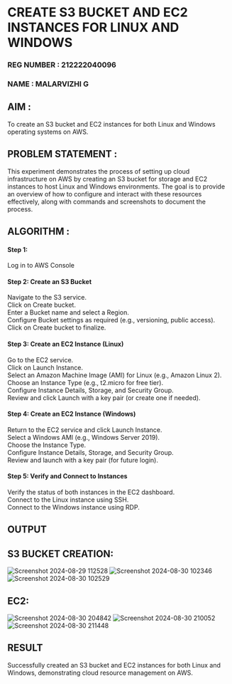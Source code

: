  # CREATE S3 BUCKET AND EC2 INSTANCES FOR LINUX AND WINDOWS

### REG NUMBER : 212222040096
### NAME : MALARVIZHI G

## AIM :
To create an S3 bucket and EC2 instances for both Linux and Windows operating systems on AWS.

## PROBLEM STATEMENT :
This experiment demonstrates the process of setting up cloud infrastructure on AWS by creating an S3 bucket for storage and EC2 instances to host Linux and Windows environments. The goal is to provide an overview of how to configure and interact with these resources effectively, along with commands and screenshots to document the process.

## ALGORITHM :

#### Step 1:
Log in to AWS Console</br>

#### Step 2: Create an S3 Bucket</br>
Navigate to the S3 service.</br>
Click on Create bucket.</br>
Enter a Bucket name and select a Region.</br>
Configure Bucket settings as required (e.g., versioning, public access).</br>
Click on Create bucket to finalize.</br>

#### Step 3: Create an EC2 Instance (Linux)
Go to the EC2 service.</br>
Click on Launch Instance.</br>
Select an Amazon Machine Image (AMI) for Linux (e.g., Amazon Linux 2).</br>
Choose an Instance Type (e.g., t2.micro for free tier).</br>
Configure Instance Details, Storage, and Security Group.</br>
Review and click Launch with a key pair (or create one if needed).</br>

#### Step 4: Create an EC2 Instance (Windows)
Return to the EC2 service and click Launch Instance.</br>
Select a Windows AMI (e.g., Windows Server 2019).</br>
Choose the Instance Type.</br>
Configure Instance Details, Storage, and Security Group.</br>
Review and launch with a key pair (for future login).</br>

#### Step 5: Verify and Connect to Instances
Verify the status of both instances in the EC2 dashboard.</br>
Connect to the Linux instance using SSH.</br>
Connect to the Windows instance using RDP.</br>

## OUTPUT

## S3 BUCKET CREATION:  
![Screenshot 2024-08-29 112528](https://github.com/user-attachments/assets/23ca7b2b-aca5-438b-8bbf-c9d3d07c6679)
![Screenshot 2024-08-30 102346](https://github.com/user-attachments/assets/b09bbe34-9a75-4878-9d4d-2deea30ebaea)
![Screenshot 2024-08-30 102529](https://github.com/user-attachments/assets/17dfc9cd-14ec-4550-84c9-3fc753e11a2f)

## EC2:
![Screenshot 2024-08-30 204842](https://github.com/user-attachments/assets/38175bb3-b8df-4240-85e2-8eecdbbf7cf7)
![Screenshot 2024-08-30 210052](https://github.com/user-attachments/assets/72f31851-358a-432c-bc6f-8d8a4c2ea6a5)
![Screenshot 2024-08-30 211448](https://github.com/user-attachments/assets/174f1b08-3b11-41f4-8d5c-839e4388ffff)


## RESULT
 Successfully created an S3 bucket and EC2 instances for both Linux and Windows, demonstrating cloud resource management on AWS.








